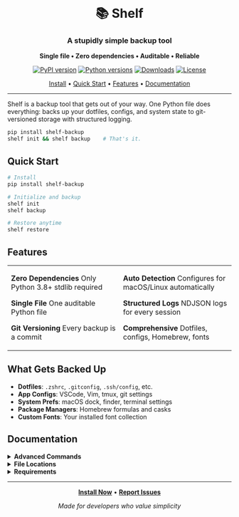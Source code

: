<div align="center">

<br>

# 📚 Shelf

### A stupidly simple backup tool

**Single file • Zero dependencies • Auditable • Reliable**

[![PyPI version](https://img.shields.io/pypi/v/shelf-backup.svg)](https://pypi.org/project/shelf-backup/)
[![Python versions](https://img.shields.io/pypi/pyversions/shelf-backup.svg)](https://pypi.org/project/shelf-backup/)
[![Downloads](https://img.shields.io/pypi/dm/shelf-backup.svg)](https://pypi.org/project/shelf-backup/)
[![License](https://img.shields.io/pypi/l/shelf-backup.svg)](https://github.com/rdyv/shelf/blob/main/LICENSE)

[Install](#installation) • [Quick Start](#quick-start) • [Features](#features) • [Documentation](#documentation)

</div>

---

Shelf is a backup tool that gets out of your way. One Python file does everything: backs up your dotfiles, configs, and system state to git-versioned storage with structured logging.

```bash
pip install shelf-backup
shelf init && shelf backup    # That's it.
```

## Quick Start

```bash
# Install
pip install shelf-backup

# Initialize and backup
shelf init
shelf backup

# Restore anytime
shelf restore
```

## Features

<table>
<tr>
<td width="50%">

**Zero Dependencies**
Only Python 3.8+ stdlib required

**Single File**
One auditable Python file

**Git Versioning**
Every backup is a commit

</td>
<td width="50%">

**Auto Detection**
Configures for macOS/Linux automatically

**Structured Logs**
NDJSON logs for every session

**Comprehensive**
Dotfiles, configs, Homebrew, fonts

</td>
</tr>
</table>

## What Gets Backed Up

- **Dotfiles**: `.zshrc`, `.gitconfig`, `.ssh/config`, etc.
- **App Configs**: VSCode, Vim, tmux, git settings
- **System Prefs**: macOS dock, finder, terminal settings
- **Package Managers**: Homebrew formulas and casks
- **Custom Fonts**: Your installed font collection

## Documentation

<details>
<summary><strong>Advanced Commands</strong></summary>

```bash
# Restore from specific commit
shelf restore COMMIT_HASH

# Show backup history
shelf list

# Check system status
shelf status
```

</details>

<details>
<summary><strong>File Locations</strong></summary>

```
~/.config/shelf/           # Configuration files (JSON)
~/.local/share/shelf/      # Backup data (git repositories)
```

</details>

<details>
<summary><strong>Requirements</strong></summary>

- Python 3.8+
- `git` command (for versioning)
- `brew` command (for Homebrew backups on macOS)

No pip packages, no external libraries.

</details>

---

<div align="center">

**[Install Now](https://pypi.org/project/shelf-backup/)** • **[Report Issues](https://github.com/rdyv/shelf/issues)**

_Made for developers who value simplicity_

</div>
